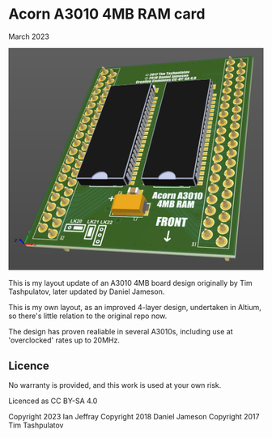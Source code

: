 # Acorn A3010 4MB RAM card

March 2023


![3D View](Generated/A3010_4MB_3D_View.PNG)

This is my layout update of an A3010 4MB board design originally by Tim Tashpulatov, later updated by Daniel Jameson.

This is my own layout, as an improved 4-layer design, undertaken in Altium, so there's little relation to the original repo now.

The design has proven realiable in several A3010s, including use at 'overclocked' rates up to 20MHz.

## Licence

No warranty is provided, and this work is used at your own risk.  

Licenced as CC BY-SA 4.0

Copyright 2023 Ian Jeffray
Copyright 2018 Daniel Jameson
Copyright 2017 Tim Tashpulatov
